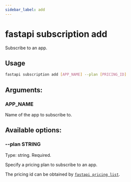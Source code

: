 ```yaml
---
sidebar_label: add
---
```


# fastapi subscription add

Subscribe to an app.

## Usage

```bash
fastapi subscription add [APP_NAME] --plan [PRICING_ID]
```

## Arguments:

### APP_NAME

Name of the app to subscribe to.

## Available options:

### --plan STRING

Type: string. Required.

Specify a pricing plan to subscribe to an app.

The pricing id can be obtained by [`fastapi pricing list`](../pricing/list.md).
